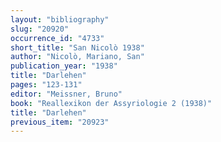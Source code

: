 ```yaml
---
layout: "bibliography"
slug: "20920"
occurrence_id: "4733"
short_title: "San Nicolò 1938"
author: "Nicolò, Mariano, San"
publication_year: "1938"
title: "Darlehen"
pages: "123-131"
editor: "Meissner, Bruno"
book: "Reallexikon der Assyriologie 2 (1938)"
title: "Darlehen"
previous_item: "20923"
---
```

